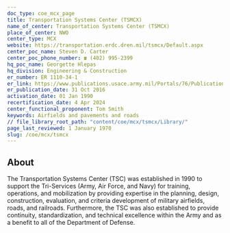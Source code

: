 ```yaml
---
doc_type: coe_mcx_page 
title: Transportation Systems Center (TSMCX)
name_of_center: Transportation Systems Center (TSMCX)
place_of_center: NWO
center_type: MCX
website: https://transportation.erdc.dren.mil/tsmcx/Default.aspx
center_poc_name: Steven D. Carter
center_poc_phone_number: ☎ (402) 995-2399
hq_poc_name: Georgette Hlepas
hq_division: Engineering & Construction
er_number: ER 1110-34-1
er_link: https://www.publications.usace.army.mil/Portals/76/Publications/EngineerRegulations/ER_1110-34-1.pdf?ver=xkwoJrVubxBVuG3qnoJ44A%3d%3d
er_publication_date: 31 Oct 2016
activation_date: 01 Jan 1990
recertification_date: 4 Apr 2024
center_functional_proponent: Tom Smith
keywords: Airfields and pavements and roads
// file_library_root_path: "content/coe/mcx/tsmcx/Library/" 
page_last_reviewed: 1 January 1970 
slug: /coe/mcx/tsmcx
---
```


## About 

The Transportation Systems Center (TSC) was established in 1990 to support the Tri-Services (Army, Air Force, and Navy) for training, operations, and mobilization by providing expertise in the planning, design, construction, evaluation, and criteria development of military airfields, roads, and railroads. Furthermore, the TSC was also established to provide continuity, standardization, and technical excellence within the Army and as a benefit to all of the Department of Defense. 

 
